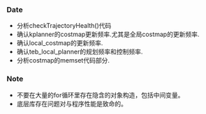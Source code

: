 ### Date
- 分析checkTrajectoryHealth()代码
- 确认kplanner的costmap更新频率.尤其是全局costmap的更新频率.
- 确认local_costmap的更新频率.
- 确认teb_local_planner的规划频率和控制频率.
- 分析costmap的memset代码部分.

### Note
- 不要在大量的for循环里存在隐含的对象构造，包括中间变量。
- 底层库存在问题对与程序性能是致命的。
